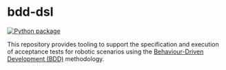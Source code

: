 # bdd-dsl
[![Python package](https://github.com/minhnh/bdd-dsl/actions/workflows/python-package.yml/badge.svg)](https://github.com/minhnh/bdd-dsl/actions/workflows/python-package.yml)

This repository provides tooling to support the specification and execution of acceptance tests for
robotic scenarios using the [Behaviour-Driven Development (BDD)](https://dannorth.net/introducing-bdd/)
methodology.